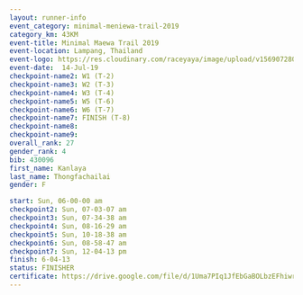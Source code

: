 ```yaml
---
layout: runner-info 
event_category: minimal-meniewa-trail-2019 
category_km: 43KM 
event-title: Minimal Maewa Trail 2019 
event-location: Lampang, Thailand 
event-logo: https://res.cloudinary.com/raceyaya/image/upload/v1569072805/logo/minimal-trail_ktnvsp.jpg 
event-date:  14-Jul-19 
checkpoint-name2: W1 (T-2) 
checkpoint-name3: W2 (T-3) 
checkpoint-name4: W3 (T-4) 
checkpoint-name5: W5 (T-6) 
checkpoint-name6: W6 (T-7) 
checkpoint-name7: FINISH (T-8) 
checkpoint-name8: 
checkpoint-name9: 
overall_rank: 27
gender_rank: 4
bib: 430096
first_name: Kanlaya
last_name: Thongfachailai
gender: F

start: Sun, 06-00-00 am
checkpoint2: Sun, 07-03-07 am
checkpoint3: Sun, 07-34-38 am
checkpoint4: Sun, 08-16-29 am
checkpoint5: Sun, 10-18-38 am
checkpoint6: Sun, 08-58-47 am
checkpoint7: Sun, 12-04-13 pm
finish: 6-04-13
status: FINISHER
certificate: https://drive.google.com/file/d/1Uma7PIq1JfEbGaBOLbzEFhiwrutxYCEW/view?usp=sharing
---
```

